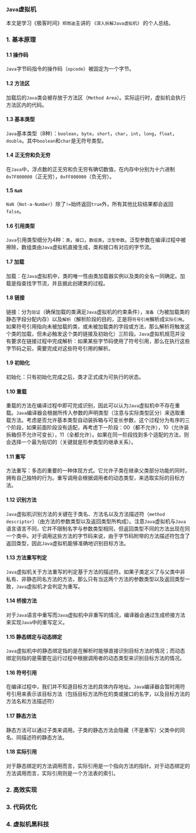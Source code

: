 ### `Java`虚拟机
本文是学习《极客时间》`郑雨迪`主讲的 `《深入拆解Java虚拟机》` 的个人总结。

### 1. 基本原理
#### 1.1 操作码
`Java`字节码指令的操作码（`opcode`）被固定为一个字节。

#### 1.2 方法区
加载后的`Java`类会被存放于方法区（`Method Area`）。实际运行时，虚拟机会执行方法区内的代码。

#### 1.3 基本类型
`Java`基本类型（8种）：`boolean`，`byte`，`short`，`char`，`int`，`long`，`float`，`double`。其中`boolean`和`char`是无符号类型。

#### 1.4 正无穷和负无穷
在`Java`中，浮点数的正无穷和负无穷有确切数值，在内存中分别为十六进制`0x7F800000`（正无穷），`0xFF800000`（负无穷）。

#### 1.5 `NaN`
`NaN`（`Not-a-Number`）除了`!=`始终返回`true`外，所有其他比较结果都会返回`false`。

#### 1.6 引用类型
`Java`引用类型细分为4种：`类`，`接口`，`数组类`，`泛型参数`。泛型参数在编译过程中被擦除，数组类由`Java`虚拟机直接生成，类和接口有对应的字节流。

#### 1.7 加载
加载：在`Java`虚拟机中，类的唯一性由类加载器实例以及类的全名一同确定。加载是指查找字节流，并且据此创建类的过程。

#### 1.8 链接
链接：分为`验证`（确保加载的类满足`Java`虚拟机的约束条件），`准备`（为被加载类的静态字段分配内存）以及`解析`（解析阶段的目的，正是将`符号引用`解析成`实际引用`。如果符号引用指向未被加载的类，或未被加载类的字段或方法，那么解析将触发这个类的加载，但未必触发这个类的链接及初始化）三阶段。`Java`虚拟机规范并没有要求在链接过程中完成解析：如果某些字节码使用了符号引用，那么在执行这些字节码之前，需要完成对这些符号引用的解析。

#### 1.9 初始化
初始化：只有初始化完成之后，类才正式成为可执行的状态。

#### 1.10 重载
重载的方法在编译过程中即可完成识别，因此可以认为`Java`虚拟机中不存在重载。`Java`编译器会根据所传入参数的声明类型（注意与实际类型区分）来选取重载方法。考虑是否允许基本类型自动装拆箱与可变长参数，这个过程分为有序的三个阶段，如果前面阶段没有适配，再考虑下一阶段：00（都不允许），10（允许装拆箱但不允许可变长），11（全都允许）。如果在同一阶段找到多个适配的方法，则会选择一个最为贴切的（关键就是形参类型的继承关系）。

#### 1.11 重写
方法重写：多态的重要的一种体现方式。它允许子类在继承父类部分功能的同时，拥有自己独特的行为。重写调用会根据调用者的动态类型，来选取实际的目标方法。

#### 1.12 识别方法
`Java`虚拟机识别方法的关键在于类名、方法名以及方法描述符（`method descriptor`）（由方法的参数类型以及返回类型所构成）。注意`Java`虚拟机与`Java`语言语言不同，它并不限制名字与参数类型相同，但返回类型不同的方法出现在同一个类中。对于调用这些方法的字节码来说，由于字节码附带的方法描述符包含了返回类型，因此`Java`虚拟机能够准确地识别目标方法。

#### 1.13 方法重写判定
`Java`虚拟机关于方法重写的判定基于方法的描述符。如果子类定义了与父类中非私有、非静态同名方法的方法，那么只有当这两个方法的参数类型以及返回类型一致，`Java`虚拟机才会判定为重写。

#### 1.14 桥接方法
对于`Java`语言中重写而`Java`虚拟机中非重写的情况，编译器会通过生成桥接方法来实现`Java`中的重写定义。

#### 1.15 静态绑定与动态绑定
`Java`虚拟机中的静态绑定指的是在解析时能够直接识别目标方法的情况；而动态绑定则指的是需要在运行过程中根据调用者的动态类型来识别目标方法的情况。

#### 1.16 符号引用
在编译过程中，我们并不知道目标方法的具体内存地址。`Java`编译器会暂时用符号引用来表示该目标方法（包括目标方法所在的类或接口的名字，以及目标方法的方法名和方法描述符）

#### 1.17 静态方法
静态方法可以通过子类来调用。子类的静态方法会隐藏（不是重写）父类中的同名、同描述符的静态方法。

#### 1.18 实际引用
对于静态绑定的方法调用而言，实际引用是一个指向方法的指针。对于动态绑定的方法调用而言，实际引用则是一个方法表的索引。

### 2. 高效实现

### 3. 代码优化

### 4. 虚拟机黑科技
